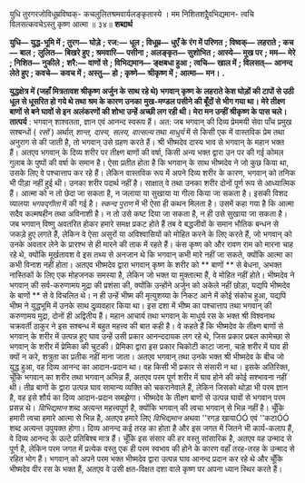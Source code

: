  

युधि तुरगरजोविधूम्रविष्वक्- कचलुलितश्रमवार्यलङ्कृतास्ये । मम निशितशरैॢवभिद्यमान- त्वचि विलसत्कवचेऽस्तु कृष्ण आत्मा ॥ ३४॥ **शब्दार्थ** 

**युधि—** **युद्ध-भूमि में** **; तुरग—** **घोड़े** **; रज:—** **धूल** **; विधूम्र—** **धुएँ के रंग में परिणत** **; विष्वक्—** **लहराते** **; कच—** **बाल** **;** **लुलित—** **बिखरे हुए** **; श्रमवारि—** **पसीना** **; अलङ्कृत—** **सुशोभित** **; आस्ये—** **मुख पर** **; मम—** **मेरे** **; निशित—** **नुकीले** **;** **शरै:—** **वाणों से** **; विभिद्यमान—** **ङ्क्षबधा हुआ** **; त्वचि—** **खाल में** **; विलसत्—** **आनन्द लेते हुए** **; कवचे—** **कवच में** **; अस्तु—** **हो** **; कृष्णे—** **श्रीकृष्ण में** **; आत्मा—** **मन।** **.** 

**युद्धक्षेत्र में (जहाँ मित्रतावश श्रीकृष्ण अर्जुन के साथ रहे थे) भगवान् कृष्ण के** **लहराते केश घोड़ों की टापों से उठी धूल से धूसरित हो गये थे तथा श्रम के कारण उनका** **मुख-मण्डल पसीने की बूँदों से भीग गया था। मेरे तीक्ष्ण बाणों से बने घावों से इन** **अलंकरणों की शोभा उन्हें अच्छी लग रही थी। मेरा मन उन्हीं श्रीकृष्ण के पास चले।** **तात्पर्य** : भगवान् शाश्वतता, ज्ञान एवं आनन्द स्वरूप हैं। अत: जब भगवान् की दिव्य प्रेममयी सेवा पाँच प्रमुख सश्बन्धों ( *रसों* ) अर्थात् *शान्त, दास्य, सलय, वात्सल्य* तथा *माधुर्य* में से किसी एक में वास्तविक प्रेम तथा अनुराग से की जाती है, तो भगवान् उसे ग्रहण करते हैं। श्री भीष्मदेव दास्य भाव से भगवान् के महान भक्त हैं। अतएव भगवान् के दिव्य शरीर पर तीक्ष्ण बाणों की वर्षा, किसी अन्य भक्त द्वारा उन पर की गई कोमल गुलाब के पुष्पों की वर्षा के समान है। ऐसा प्रतीत होता है कि भगवान् के साथ भीष्मदेव ने जो कुछ किया था, उसके लिए वे पश्चात्ताप कर रहे हैं। लेकिन वास्तविक रूप में अपने दिव्य शरीर के कारण, भगवान् को तनिक भी पीड़ा नहीं हुई थी। उनका शरीर पदार्थ नहीं है। साक्षात् वे तथा उनका शरीर दोनों पूर्ण रूप से आध्यात्मिक हैं। आत्मा को न तो छेदा जा सकता है, न जलाया या सुखाया या गीला किया जा सकता है। इसकी विशद व्यालया *भगवद्गीता* में की गई है। *स्कन्द पुराण* में भी ऐसा ही कथन मिलता है। उसमें कहा गया है कि आत्मा सदैव कल्मषहीन तथा अविनाशी है। न तो उसे कष्ट दिया जा सकता है, न ही उसे सुखाया जा सकता है। जब भगवान् विष्णु अवतरित होकर हमारे समक्ष प्रकट होते हैं तब वे बद्धजीवों के समान भौतिक बन्धन से जकड़े हुए लगते हैं, लेकिन वे ऐसा असुरों या अविश्वासियों को मोहित करने के लिए करते हैं, जो भगवान् को उनके अवतार लेने के प्रारश्भ से ही मारने की ताक में रहते हैं। कंस कृष्ण को और रावण राम को मारना चाह रहे थे, क्योंकि मूर्खतावश वे इस तथ्य से अनजान थे कि भगवान् कभी मारे नहीं जा सकते, क्योंकि आत्मा का कभी विनाश नहीं होता। अतएव भीष्मदेव द्वारा भगवान् कृष्ण के शरीर को ** बाणों ** से बेधना, अभक्त नास्तिकों के लिए एक मोहजनक समस्या है, लेकिन जो भक्त या मुक्तात्मा हैं, वे मोहित नहीं होते। भीष्मदेव ने भगवान् की सर्व-करुणामय मुद्रा की प्रशंसा की, क्योंकि उन्होंने अर्जुन को अकेले नहीं छोड़ा, यद्यपि भीष्मदेव के बाणों ** से वे विचलित थे। न ही उन्हें भीष्म की मृत्युशय्या के निकट आने में कोई संकोच हुआ, यद्यपि भीष्म ने युद्धभूमि में उनके साथ दुव्र्यवहार किया था। इस दशा में भीष्म का पश्चात्ताप तथा भगवान् की करुणामय मुद्रा, दोनों ही अद्वितीय हैं। महान आचार्य तथा भगवान् के माधुर्य रस के भक्त श्री विश्वनाथ चक्रवर्ती ठाकुर ने इस सश्बन्ध में बहुत महत्त्व की बात कही है। वे कहते हैं कि भीष्मदेव के तीक्ष्ण बाणों से भगवान् के शरीर में उत्पन्न हुए घाव उन्हें उसी प्रकार आनन्ददायक लग रहे थे, जिस प्रकार प्रबल कामेच्छा से भगवान् के शरीर में प्रेमिका की चुटकी। प्रेमिका द्वारा इस प्रकार चिकोटी काटा जाना, चाहे शरीर में घाव ही क्यों न करे, शत्रुता का प्रतीक नहीं माना जाता। अतएव भगवान् तथा उनके भक्त श्री भीष्मदेव के बीच जो युद्ध हुआ, वह दिव्य आनन्द का आदान-प्रदान था। वह किसी भी प्रकार से संसारी न था। इसके अतिरिक्त, चूँकि भगवान् का शरीर तथा भगवान् अभिन्न हैं, अतएव परम पूर्ण शरीर में घाव होने की कोई सश्भावना नहीं थी। तीव्र बाणों के द्वारा उत्पन्न घाव सामान्य व्यक्ति को चकरानेवाले हैं, लेकिन जिसको थोड़ा भी परम ज्ञान है, वह इसे शौर्य का दिव्य आदान-प्रदान समझेगा। भीष्मदेव के तीक्ष्ण बाणों से उत्पन्न घावों से भगवान् परम प्रसन्न थे। *विभिद्यमान* शब्द अत्यन्त महत्त्वपूर्ण है, क्योंकि भगवान् की त्वचा भगवान् से भिन्न नहीं है। चूँकि हमारी त्वचा हमारे आत्मा से भिन्न है, अतएव हमारे लिए *विभिद्यमान* अथवा ''रगड़ खायाÓÓ एवं ''कटाÓÓ शब्द अत्यन्त उपुयक्त होगा। दिव्य आनन्द कई तरह का होता है और इस जगत में जितने भी कार्य-कलाप हैं, वे दिव्य आनन्द के उल्टे प्रतिबिश्ब मात्र हैं। चूँकि इस संसार की हर वस्तु सांसारिक है, अतएव वह उन्माद से पूर्ण है, लेकिन परम जगत में प्रत्येक वस्तु एक ही परम स्वभाव की होने के कारण वहाँ तरह-तरह के उन्माद से रहित भोग हैं। भगवान् को अपने परम भक्त भीष्मदेव द्वारा उत्पन्न घाव आनन्द प्रदान कर रहे थे और चूँकि भीष्मदेव वीर रस के भक्त हैं, अतएव वे उसी क्षत-विक्षत दशा वाले कृष्ण पर अपना ध्यान स्थिर करते हैं। 